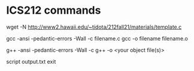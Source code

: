 # ICS212 commands

wget -N http://www2.hawaii.edu/~tidota/212fall21/materials/template.c

gcc -ansi -pedantic-errors -Wall -c filename.c
gcc -o filename filename.o

g++ -ansi -pedantic-errors -Wall -c <your source file>
g++ -o <executable> <your object file(s)>

script output.txt
exit
